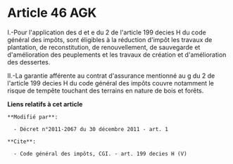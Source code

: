 # Article 46 AGK

I.-Pour l'application des d et e du 2 de l'article 199 decies H du code général des impôts, sont éligibles à la réduction
d'impôt les travaux de plantation, de reconstitution, de renouvellement, de sauvegarde et d'amélioration des peuplements et
les travaux de création et d'amélioration des dessertes. 

II.-La garantie afférente au contrat d'assurance mentionné au g du 2 de l'article 199 decies H du code général des impôts
couvre notamment le risque de tempête touchant des terrains en nature de bois et forêts.

**Liens relatifs à cet article**

	**Modifié par**:

	  - Décret n°2011-2067 du 30 décembre 2011 - art. 1

	**Cite**:

	  - Code général des impôts, CGI. - art. 199 decies H (V)
